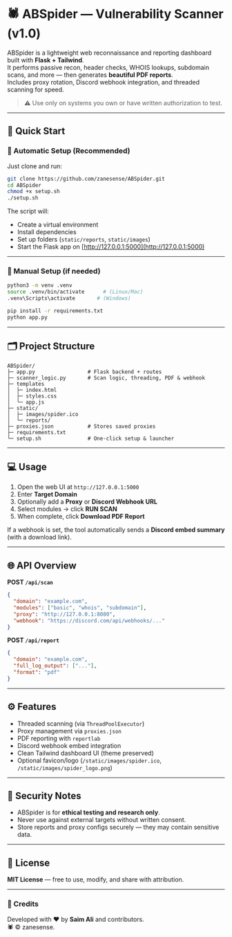 # 🕷️ ABSpider — Vulnerability Scanner (v1.0)

ABSpider is a lightweight web reconnaissance and reporting dashboard built with **Flask + Tailwind**.  
It performs passive recon, header checks, WHOIS lookups, subdomain scans, and more — then generates **beautiful PDF reports**.  
Includes proxy rotation, Discord webhook integration, and threaded scanning for speed.

> ⚠️ Use only on systems you own or have written authorization to test.

---

## 🚀 Quick Start

### 🧰 Automatic Setup (Recommended)
Just clone and run:
```bash
git clone https://github.com/zanesense/ABSpider.git
cd ABSpider
chmod +x setup.sh
./setup.sh
```
The script will:
- Create a virtual environment  
- Install dependencies  
- Set up folders (`static/reports`, `static/images`)  
- Start the Flask app on [http://127.0.0.1:5000](http://127.0.0.1:5000)

---

### 🧩 Manual Setup (if needed)
```bash
python3 -m venv .venv
source .venv/bin/activate      # (Linux/Mac)
.venv\Scripts\activate       # (Windows)

pip install -r requirements.txt
python app.py
```

---

## 🗂️ Project Structure
```
ABSpider/
├─ app.py                 # Flask backend + routes
├─ scanner_logic.py       # Scan logic, threading, PDF & webhook
├─ templates
│  ├─ index.html         
│  ├─ styles.css          
│  └─ app.js
├─ static/
│  ├─ images/spider.ico
│  └─ reports/
├─ proxies.json           # Stores saved proxies
├─ requirements.txt
└─ setup.sh               # One-click setup & launcher
```

---

## 💻 Usage
1. Open the web UI at `http://127.0.0.1:5000`
2. Enter **Target Domain**
3. Optionally add a **Proxy** or **Discord Webhook URL**
4. Select modules → click **RUN SCAN**
5. When complete, click **Download PDF Report**

If a webhook is set, the tool automatically sends a **Discord embed summary** (with a download link).

---

## 🌐 API Overview
**POST `/api/scan`**
```json
{
  "domain": "example.com",
  "modules": ["basic", "whois", "subdomain"],
  "proxy": "http://127.0.0.1:8080",
  "webhook": "https://discord.com/api/webhooks/..."
}
```

**POST `/api/report`**
```json
{
  "domain": "example.com",
  "full_log_output": ["..."],
  "format": "pdf"
}
```

---

## ⚙️ Features
- Threaded scanning (via `ThreadPoolExecutor`)
- Proxy management via `proxies.json`
- PDF reporting with `reportlab`
- Discord webhook embed integration
- Clean Tailwind dashboard UI (theme preserved)
- Optional favicon/logo (`/static/images/spider.ico`, `/static/images/spider_logo.png`)

---

## 🔐 Security Notes
- ABSpider is for **ethical testing and research only**.
- Never use against external targets without written consent.
- Store reports and proxy configs securely — they may contain sensitive data.

---

## 🧩 License
**MIT License** — free to use, modify, and share with attribution.

---

### 🧠 Credits
Developed with ❤️ by **Saim Ali** and contributors.  
🕷️ © zanesense.
